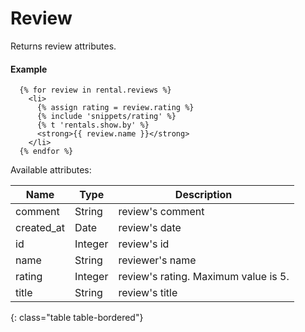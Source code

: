 
# Review

Returns review attributes.

#### Example

~~~ liquid
  {% for review in rental.reviews %}
    <li>
      {% assign rating = review.rating %}
      {% include 'snippets/rating' %}
      {% t 'rentals.show.by' %}
      <strong>{{ review.name }}</strong>
    </li>
  {% endfor %}
~~~

Available attributes:

Name       | Type    | Description
-----------|---------|------------
comment    | String  | review's comment
created_at | Date    | review's date
id         | Integer | review's id
name       | String  | reviewer's name
rating     | Integer | review's rating. Maximum value is 5.
title      | String  | review's title
{: class="table table-bordered"}
